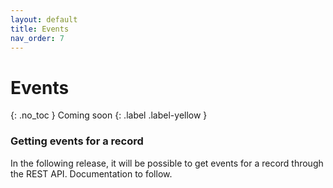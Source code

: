 ```yaml
---
layout: default
title: Events
nav_order: 7
---
```


# Events
{: .no_toc }
Coming soon
{: .label .label-yellow }

### Getting events for a record
In the following release, it will be possible to get events for a record through the REST API. Documentation to follow.